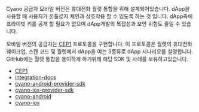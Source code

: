 
Cyano 공급자 모바일 버전은 휴대전화 월렛 통합을 위해 설계되어있습니다. dApp을 사용할 때 사용자가 온톨로지 체인과 상호작용 할 수 있도록 하는 것 입니다. dApp측에 프라이빗 키를 공개 할 필요가 없으며 dApp개발의 복잡성과 보안 위험도 줄일 수 있습니다.

모바일 버전의 공급자는 [CEP1](https://github.com/ontio-cyano/CEPs/blob/master/CEP1.mediawiki) 프로토콜을 구현합니다. 이 프로토콜은 월렛의 휴대전화  웨이크업, 스캔 코드 및 월렛에서 dApp을 여는 3종류로 dApp 시나리오를 설명합니다. GitHub에는 월렛 통합을 용이하게 하기위해 해당 SDK 및 사례를 보유하고있습니다.


* [CEP1](https://github.com/ontio-cyano/CEPs/blob/master/CEPS/CEP1.mediawiki)
* [integration-docs](https://github.com/ontio-cyano/integration-docs)
* [cyano-android-provider-sdk](https://github.com/ontio-cyano/cyano-ios-sdk)
* [cyano-ios-provider-sdk](https://github.com/ontio-cyano/cyano-ios-sdk)
* [cyano-android](https://github.com/ontio-cyano/cyano-ios)
* [cyano-ios](https://github.com/ontio-cyano/cyano-ios)



